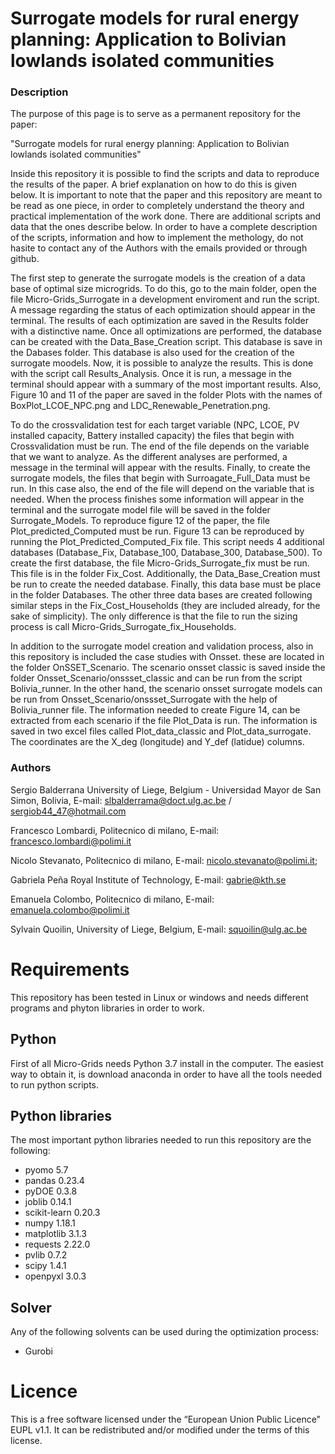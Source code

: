 Surrogate models for rural energy planning: Application to  Bolivian lowlands isolated communities
========================

### Description

The purpose of this page is to serve as a permanent repository for the paper:

"Surrogate models for rural energy planning: Application to  Bolivian lowlands isolated communities" 

Inside this repository it is possible to find the scripts and data to reproduce the results of the paper. 
A brief explanation on how to do this is given below. It is important to note that the paper and this repository are meant to be read as one 
piece, in order to completely understand the theory and practical implementation of the work done. There are additional scripts and data that the
ones describe below. In order to have a complete description of the scripts, information and how to implement the methology, do not hasite to contact any 
of the Authors with the emails provided or through github.  

The first step to generate the surrogate models is the creation of a data base of optimal size microgrids. To do this, 
go to the main folder, open the file Micro-Grids_Surrogate in a development enviroment and run the script. A message regarding the status
of each optimization should appear in the terminal. The results of each optimization are saved in the Results folder with a distinctive name. Once all
optimizations are performed, the database can be created with the Data_Base_Creation script. This database is save in the Dabases folder. This database is 
also used for the creation of the surrogate moodels. Now, it is possible to analyze the results. This is done with the script call Results_Analysis. Once it is run, a message 
in the terminal should appear with a summary of the most important results. Also, Figure 10 and 11 of the paper are saved in 
the folder Plots with the names of  BoxPlot_LCOE_NPC.png and LDC_Renewable_Penetration.png. 

To do the crossvalidation test for each target variable (NPC, LCOE, PV installed capacity, Battery installed capacity) the files that begin with Crossvalidation
must be run. The end of the file depends on the variable that we want to analyze. As the different analyses are performed, a message in the 
terminal will appear with the results. Finally, to create the surrogate models, the files that begin with  Surroagate_Full_Data must be
run. In this case also, the end of the file will depend on the variable that is needed. When the process finishes some information will appear 
in the terminal and the surrogate model file will be saved in the folder Surrogate_Models. To reproduce figure 12 of the paper, the file 
Plot_predicted_Computed must be run. Figure 13 can be reproduced by running the Plot_Predicted_Computed_Fix file. This script needs 4 
additional databases (Database_Fix, Database_100, Database_300, Database_500). To create the first database, the file Micro-Grids_Surrogate_fix
must be run. This file is in the folder Fix_Cost. Additionally, the Data_Base_Creation must be run to create the needed database. 
Finally, this data base must be place in the folder Databases. The other three data bases are created following similar steps in the Fix_Cost_Households 
(they are included already, for the sake of simplicity). The only difference is that the file to run the sizing process is call
Micro-Grids_Surrogate_fix_Households.


In addition to the surrogate model creation and validation process, also in this repository is included  the case studies with Onsset.
these are located in the folder  OnSSET_Scenario. The scenario onsset classic is saved inside the folder Onsset_Scenario/onssset_classic and
can be run from the script Bolivia_runner. In the other hand, the scenario onsset surrogate models can be run from 
Onsset_Scenario/onssset_Surrogate with the help of Bolivia_runner file. The information needed to create Figure 14, can be extracted from 
each scenario if the file Plot_Data is run. The information is saved in two excel files called Plot_data_classic and Plot_data_surrogate. The
coordinates are the X_deg (longitude) and Y_def (latidue) columns.

### Authors

Sergio Balderrana
University of Liege, Belgium - Universidad Mayor de San Simon, Bolivia,
E-mail: slbalderrama@doct.ulg.ac.be / sergiob44_47@hotmail.com

Francesco Lombardi,
Politecnico di milano,
E-mail: francesco.lombardi@polimi.it

Nicolo Stevanato,
Politecnico di milano,
E-mail: nicolo.stevanato@polimi.it; 

Gabriela Peña
Royal Institute of Technology,
E-mail: gabrie@kth.se 

Emanuela Colombo,
Politecnico di milano,
E-mail: emanuela.colombo@polimi.it

Sylvain Quoilin,
University of Liege, Belgium,
E-mail: squoilin@ulg.ac.be 
 

Requirements
============

This repository has been tested in Linux or windows and needs different programs and phyton libraries in order to work. 

Python
------------

First of all Micro-Grids needs Python 3.7 install in the computer. The easiest way to obtain it, is download anaconda in order to 
have all the tools needed to run python scripts.

Python libraries
----------------
 
The most important python libraries needed to run this repository are the following:

*   pyomo 5.7
*   pandas 0.23.4
*   pyDOE 0.3.8
*   joblib 0.14.1
*   scikit-learn 0.20.3 
*   numpy 1.18.1 
*   matplotlib 3.1.3
*   requests 2.22.0
*   pvlib 0.7.2
*   scipy 1.4.1
*   openpyxl 3.0.3


Solver
------

Any of the following solvents can be used during the optimization  process:

* Gurobi


Licence
=======
This is a free software licensed under the “European Union Public Licence" EUPL v1.1. It 
can be redistributed and/or modified under the terms of this license.

